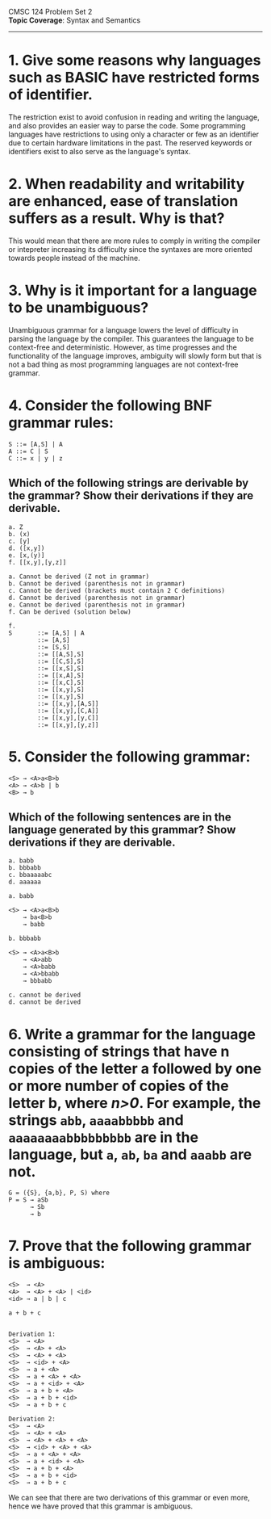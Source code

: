 CMSC 124 Problem Set 2  
**Topic Coverage**: Syntax and Semantics

----

# 1. Give some reasons why languages such as BASIC have restricted forms of identifier.
The restriction exist to avoid confusion in reading and writing the language, and also provides an easier way to parse the code. Some programming languages have restrictions to using only a character or few as an identifier due to certain hardware limitations in the past. The reserved keywords or identifiers exist to also serve as the language's syntax.

# 2. When readability and writability are enhanced, ease of translation suffers as a result. Why is that?
This would mean that there are more rules to comply in writing the compiler or intepreter increasing its difficulty since the syntaxes are more oriented towards people instead of the machine.

# 3. Why is it important for a language to be unambiguous?
Unambiguous grammar for a language lowers the level of difficulty in parsing the language by the compiler. This guarantees the language to be context-free and deterministic. However, as time progresses and the functionality of the language improves, ambiguity will slowly form but that is not a bad thing as most programming languages are not context-free grammar.

# 4. Consider the following BNF grammar rules:
```
S ::= [A,S] | A  
A ::= C | S  
C ::= x | y | z
```
## Which of the following strings are derivable by the grammar? Show their derivations if they are derivable.
```
a. Z  
b. (x)  
c. [y]  
d. ([x,y])  
e. [x,(y)]  
f. [[x,y],[y,z]]
```
```
a. Cannot be derived (Z not in grammar)
b. Cannot be derived (parenthesis not in grammar)
c. Cannot be derived (brackets must contain 2 C definitions)
d. Cannot be derived (parenthesis not in grammar)
e. Cannot be derived (parenthesis not in grammar)
f. Can be derived (solution below)
```
```
f.
S       ::= [A,S] | A
		::= [A,S]
		::= [S,S]
		::= [[A,S],S]
		::= [[C,S],S]
		::= [[x,S],S]
		::= [[x,A],S]
		::= [[x,C],S]
		::= [[x,y],S]
		::= [[x,y],S]
		::= [[x,y],[A,S]]
		::= [[x,y],[C,A]]
		::= [[x,y],[y,C]]
		::= [[x,y],[y,z]]
```

# 5. Consider the following grammar:
```
<S> → <A>a<B>b  
<A> → <A>b | b  
<B> → b
```
## Which of the following sentences are in the language generated by this grammar? Show derivations if they are derivable.
```
a. babb  
b. bbbabb  
c. bbaaaaabc  
d. aaaaaa
```
```
a. babb

<S> → <A>a<B>b
	→ ba<B>b
	→ babb
```
```
b. bbbabb

<S> → <A>a<B>b
	→ <A>abb
	→ <A>babb
	→ <A>bbabb
	→ bbbabb
```
```
c. cannot be derived 
d. cannot be derived 
```

# 6. Write a grammar for the language consisting of strings that have n copies of the letter a followed by one or more number of copies of the letter b, where *n>0*. For example, the strings `abb`, `aaaabbbbb` and `aaaaaaaabbbbbbbbb` are in the language, but `a`, `ab`, `ba` and `aaabb` are not.
```
G = ({S}, {a,b}, P, S) where
P = S → aSb
	  → Sb
	  → b
```

# 7. Prove that the following grammar is ambiguous:
```
<S>  → <A>  
<A>  → <A> + <A> | <id>  
<id> → a | b | c
```
```
a + b + c


Derivation 1:
<S>  → <A>  
<S>  → <A> + <A>  
<S>  → <A> + <A>
<S>  → <id> + <A>
<S>  → a + <A>
<S>  → a + <A> + <A>
<S>  → a + <id> + <A>
<S>  → a + b + <A>
<S>  → a + b + <id>
<S>  → a + b + c

Derivation 2:
<S>  → <A>
<S>  → <A> + <A>
<S>  → <A> + <A> + <A>
<S>  → <id> + <A> + <A>
<S>  → a + <A> + <A>
<S>  → a + <id> + <A>
<S>  → a + b + <A>
<S>  → a + b + <id>
<S>  → a + b + c
```
We can see that there are two derivations of this grammar or even more, hence we have proved that this grammar is ambiguous.